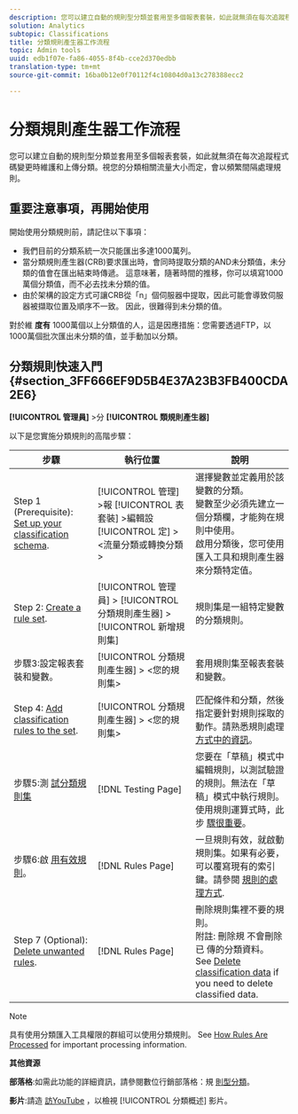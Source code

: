 ```yaml
---
description: 您可以建立自動的規則型分類並套用至多個報表套裝，如此就無須在每次追蹤程式碼變更時維護和上傳分類。視您的分類相關流量大小而定，會以頻繁間隔處理規則。
solution: Analytics
subtopic: Classifications
title: 分類規則產生器工作流程
topic: Admin tools
uuid: edb1f07e-fa86-4055-8f4b-cce2d370edbb
translation-type: tm+mt
source-git-commit: 16ba0b12e0f70112f4c10804d0a13c278388ecc2

---
```



# 分類規則產生器工作流程

您可以建立自動的規則型分類並套用至多個報表套裝，如此就無須在每次追蹤程式碼變更時維護和上傳分類。視您的分類相關流量大小而定，會以頻繁間隔處理規則。

## 重要注意事項，再開始使用

開始使用分類規則前，請記住以下事項：

* 我們目前的分類系統一次只能匯出多達1000萬列。
* 當分類規則產生器(CRB)要求匯出時，會同時提取分類的AND未分類值，未分類的值會在匯出結束時傳遞。 這意味著，隨著時間的推移，你可以填寫1000萬個分類值，而不必去找未分類的值。
* 由於架構的設定方式可讓CRB從「n」個伺服器中提取，因此可能會導致伺服器被擷取位置及順序不一致。 因此，很難得到未分類的值。

對於維 **度有** 1000萬個以上分類值的人，這是因應措施：您需要透過FTP，以1000萬個批次匯出未分類的值，並手動加以分類。

## 分類規則快速入門 {#section_3FF666EF9D5B4E37A23B3FB400CDA2E6}

**[!UICONTROL 管理員]** &gt;分 **[!UICONTROL 類規則產生器]**

以下是您實施分類規則的高階步驟：

| 步驟 | 執行位置 | 說明 |
|--- |--- |--- |
| Step 1 (Prerequisite): [Set up your classification schema](https://marketing.adobe.com/resources/help/en_US/reference/c_classifications.html). | [!UICONTROL 管理] &gt;報 [!UICONTROL 表套裝] &gt;編輯設 [!UICONTROL 定] &gt; &lt;流量分類或轉換分類&gt; | 選擇變數並定義用於該變數的分類。<br>變數至少必須先建立一個分類欄，才能夠在規則中使用。<br>啟用分類後，您可使用匯入工具和規則產生器來分類特定值。 |
| Step 2: [Create a rule set](/help/components/c-classifications2/crb/classification-rule-set.md). | [!UICONTROL 管理員] &gt; [!UICONTROL 分類規則產生器] &gt; [!UICONTROL 新增規則集] | 規則集是一組特定變數的分類規則。 |
| 步驟3:設定報表套裝和變數。 | [!UICONTROL 分類規則產生器] &gt; &lt;您的規則集&gt; | 套用規則集至報表套裝和變數。 |
| Step 4: [Add classification rules to the set](/help/components/c-classifications2/crb/classification-quickstart-rules.md). | [!UICONTROL 分類規則產生器] &gt; &lt;您的規則集&gt; | 匹配條件和分類，然後指定要針對規則採取的動作。請熟悉規則處理 [方式中的資訊](/help/components/c-classifications2/crb/classification-quickstart-rules.md)。 |
| 步驟5:測 [試分類規則集](/help/components/c-classifications2/crb/classification-quickstart-rules.md) | [!DNL Testing Page] | 您要在「草稿」模式中編輯規則，以測試驗證的規則。無法在「草稿」模式中執行規則。<br>使用規則運算式時，此步 [驟很重要](/help/components/c-classifications2/crb/classification-quickstart-rules.md)。 |
| 步驟6:啟 [用有效規則](/help/components/c-classifications2/crb/classification-rule-definitions.md)。 | [!DNL Rules Page] | 一旦規則有效，就啟動規則集。如果有必要，可以覆寫現有的索引鍵。請參閱 [規則的處理方式](/help/components/c-classifications2/crb/classification-quickstart-rules.md). |
| Step 7 (Optional): [Delete unwanted rules](/help/components/c-classifications2/crb/classification-rule-definitions.md). | [!DNL Rules Page] | 刪除規則集裡不要的規則。<br>附註: 刪除規 不會刪除已 傳的分類資料。See  [Delete classification data](/help/components/c-classifications2/c-classifications-importer/t-delete-classification-data.md) if you need to delete classified data. |

>[!NOTE]
>
>具有使用分類匯入工具權限的群組可以使用分類規則。 See [How Rules Are Processed](/help/components/c-classifications2/crb/classification-quickstart-rules.md) for important processing information.

**其他資源**

**部落格**:如需此功能的詳細資訊，請參閱數位行銷部落格：規 [則型分類](https://blogs.adobe.com/digitalmarketing/analytics/rule-based-classifications-part-1-making-classifications-easier/?utm_source=feedburner&utm_medium=feed&utm_campaign=Feed%3A+AdobeDigitalMarketing+%28Adobe+Digital+Marketing+Blog%29)。

**影片**:請造 [訪YouTube](https://www.youtube.com/watch?v=6laI5SBXY-I) ，以檢視 [!UICONTROL 分類概述] 影片。
